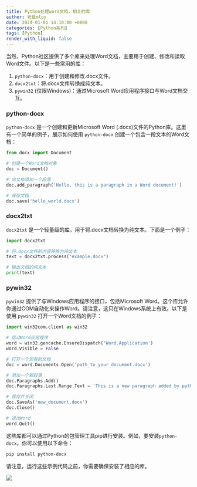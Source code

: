 ```yaml
---
title: Python处理word文档，相关的库
author: 老章mlpy
date: 2024-01-01 14:10:00 +0800
categories: [Python系列]
tags: [Python]
render_with_liquid: false
---
```


当然，Python社区提供了多个库来处理Word文档，主要用于创建、修改和读取Word文件。以下是一些常用的库：

1. `python-docx`：用于创建和修改.docx文件。
2. `docx2txt`：将.docx文件转换成纯文本。
3. `pywin32` (仅限Windows)：通过Microsoft Word应用程序接口与Word文档交互。

### python-docx

`python-docx` 是一个创建和更新Microsoft Word (.docx)文件的Python库。这里有一个简单的例子，展示如何使用 `python-docx` 创建一个包含一段文本的Word文档：

```python
from docx import Document

# 创建一个Word文档对象
doc = Document()

# 向文档添加一个段落
doc.add_paragraph('Hello, this is a paragraph in a Word document!')

# 保存文档
doc.save('hello_world.docx')
```

### docx2txt

`docx2txt` 是一个轻量级的库，用于将.docx文档转换为纯文本。下面是一个例子：

```python
import docx2txt

# 将.docx文件的内容转换为纯文本
text = docx2txt.process("example.docx")

# 输出文档的纯文本
print(text)
```

### pywin32

`pywin32` 提供了与Windows应用程序的接口，包括Microsoft Word。这个库允许你通过COM自动化来操作Word。请注意，这只在Windows系统上有效。以下是使用 `pywin32` 打开一个Word文档的例子：

```python
import win32com.client as win32

# 启动Word应用程序
word = win32.gencache.EnsureDispatch('Word.Application')
word.Visible = False

# 打开一个现有的文档
doc = word.Documents.Open('path_to_your_document.docx')

# 添加一个新段落
doc.Paragraphs.Add()
doc.Paragraphs.Last.Range.Text = 'This is a new paragraph added by python.'

# 保存并关闭
doc.SaveAs('new_document.docx')
doc.Close()

# 退出Word
word.Quit()
```

这些库都可以通过Python的包管理工具pip进行安装。例如，要安装`python-docx`，你可以使用以下命令：

```sh
pip install python-docx
```

请注意，运行这些示例代码之前，你需要确保安装了相应的库。

![](https://my-wechat.oss-cn-beijing.aliyuncs.com/WX20230912-203916-20231217213830903-20231222231724242.png)
